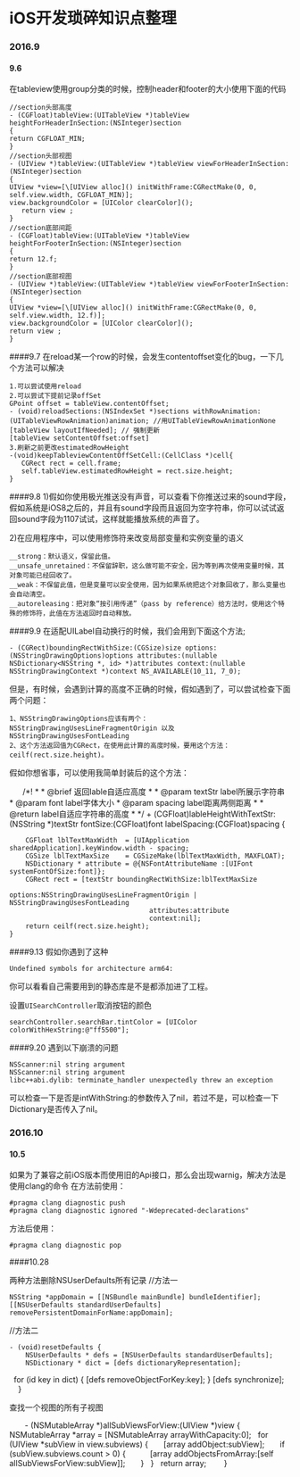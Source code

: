 # iOS开发琐碎知识点整理
### 2016.9
#### 9.6
在tableview使用group分类的时候，控制header和footer的大小使用下面的代码

	//section头部高度
	- (CGFloat)tableView:(UITableView *)tableView heightForHeaderInSection:(NSInteger)section
	{
	return CGFLOAT_MIN;
	}
	//section头部视图
	- (UIView *)tableView:(UITableView *)tableView viewForHeaderInSection:(NSInteger)section
	{
	UIView *view=[\[UIView alloc]() initWithFrame:CGRectMake(0, 0, self.view.width, CGFLOAT_MIN)];
	view.backgroundColor = [UIColor clearColor]();
	   return view ;
	}
	//section底部间距
	- (CGFloat)tableView:(UITableView *)tableView heightForFooterInSection:(NSInteger)section
	{
	return 12.f;
	}
	//section底部视图
	- (UIView *)tableView:(UITableView *)tableView viewForFooterInSection:(NSInteger)section
	{
	UIView *view=[\[UIView alloc]() initWithFrame:CGRectMake(0, 0, self.view.width, 12.f)];
	view.backgroundColor = [UIColor clearColor]();
	return view ;
	}

####9.7
在reload某一个row的时候，会发生contentoffset变化的bug，一下几个方法可以解决
	
	
	1.可以尝试使用reload
	2.可以尝试下提前记录offSet
	GPoint offset = tableView.contentOffset;
	- (void)reloadSections:(NSIndexSet *)sections withRowAnimation:(UITableViewRowAnimation)animation; //用UITableViewRowAnimationNone
	[tableView layoutIfNeeded]; // 强制更新
	[tableView setContentOffset:offset]
	3.刷新之前更改estimatedRowHeight
	-(void)keepTableviewContentOffSetCell:(CellClass *)cell{
	   CGRect rect = cell.frame;
	   self.tableView.estimatedRowHeight = rect.size.height;
	}
####9.8
1)假如你使用极光推送没有声音，可以查看下你推送过来的sound字段，假如系统是iOS8之后的，并且有sound字段而且返回为空字符串，你可以试试返回sound字段为1107试试，这样就能播放系统的声音了。


2)在应用程序中，可以使用修饰符来改变局部变量和实例变量的语义

	__strong：默认语义，保留此值。
	__unsafe_unretained：不保留辞职，这么做可能不安全，因为等到再次使用变量时候，其对象可能已经回收了。
	__weak：不保留此值，但是变量可以安全使用，因为如果系统把这个对象回收了，那么变量也会自动清空。
	__autoreleasing：把对象“按引用传递”（pass by reference）给方法时，使用这个特殊的修饰符，此值在方法返回时自动释放。


####9.9
在适配UILabel自动换行的时候，我们会用到下面这个方法;

	- (CGRect)boundingRectWithSize:(CGSize)size options:(NSStringDrawingOptions)options attributes:(nullable NSDictionary<NSString *, id> *)attributes context:(nullable NSStringDrawingContext *)context NS_AVAILABLE(10_11, 7_0);
	
但是，有时候，会遇到计算的高度不正确的时候，假如遇到了，可以尝试检查下面两个问题：
	
	1、NSStringDrawingOptions应该有两个：NSStringDrawingUsesLineFragmentOrigin 以及 NSStringDrawingUsesFontLeading
	2、这个方法返回值为CGRect，在使用此计算的高度时候，要用这个方法：ceilf(rect.size.height)。

假如你想省事，可以使用我简单封装后的这个方法：
	
        /*!
	 *
	 *  @brief 返回lable自适应高度
	 *
	 *  @param textStr label所展示字符串
 	 *  @param font    label字体大小
   	 *  @param spacing label距离两侧距离
 	 *
 	 *  @return label自适应字符串的高度
 	 *
 	 */
	+ (CGFloat)lableHeightWithTextStr:(NSString *)textStr fontSize:(CGFloat)font labelSpacing:(CGFloat)spacing {
   
	  	CGFloat lblTextMaxWidth  = [UIApplication sharedApplication].keyWindow.width - spacing;
	  	CGSize lblTextMaxSize    = CGSizeMake(lblTextMaxWidth, MAXFLOAT);
	   	NSDictionary * attribute = @{NSFontAttributeName :[UIFont systemFontOfSize:font]};
	  	CGRect rect = [textStr boundingRectWithSize:lblTextMaxSize
                                	        options:NSStringDrawingUsesLineFragmentOrigin | NSStringDrawingUsesFontLeading
                                	   attributes:attribute
                                	   context:nil];
	 	return ceilf(rect.size.height);
	}


####9.13
假如你遇到了这种

	Undefined symbols for architecture arm64:
	
你可以看看自己需要用到的静态库是不是都添加进了工程。


设置`UISearchController`取消按钮的颜色

    searchController.searchBar.tintColor = [UIColor colorWithHexString:@"ff5500"];

####9.20
遇到以下崩溃的问题

	NSScanner:nil string argument
	NSScanner:nil string argument
	libc++abi.dylib: terminate_handler unexpectedly threw an exception
	
可以检查一下是否是intWithString:的参数传入了nil，若过不是，可以检查一下Dictionary是否传入了nil。	



### 2016.10
#### 10.5

如果为了兼容之前iOS版本而使用旧的Api接口，那么会出现warnig，解决方法是使用clang的命令
在方法前使用：

	#pragma clang diagnostic push
	#pragma clang diagnostic ignored "-Wdeprecated-declarations"
	
方法后使用：
	
	#pragma clang diagnostic pop

####10.28

两种方法删除NSUserDefaults所有记录
//方法一

	NSString *appDomain = [[NSBundle mainBundle] bundleIdentifier];
	[[NSUserDefaults standardUserDefaults] removePersistentDomainForName:appDomain];


//方法二

	- (void)resetDefaults {
   		NSUserDefaults * defs = [NSUserDefaults standardUserDefaults];
   		NSDictionary * dict = [defs dictionaryRepresentation];
    		for (id key in dict) {
        		[defs removeObjectForKey:key];
    		}
    		[defs synchronize];
        }
	
查找一个视图的所有子视图

         - (NSMutableArray *)allSubViewsForView:(UIView *)view {
  		NSMutableArray *array = [NSMutableArray arrayWithCapacity:0];
    		for (UIView *subView in view.subviews) {
        		[array addObject:subView];
        		if (subView.subviews.count > 0) {
            			[array addObjectsFromArray:[self allSubViewsForView:subView]];
        		}
    		}
    		return array;
          }
	
	
